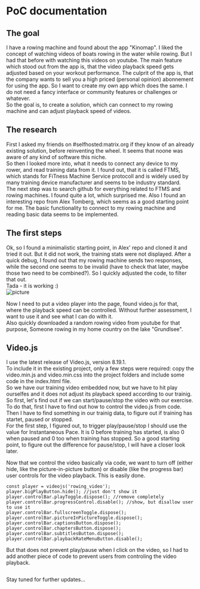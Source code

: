 # PoC documentation

## The goal
I have a rowing machine and found about the app "Kinomap". I liked the concept of watching videos of boats rowing in the water while rowing. But I had that before with watching this videos on youtube. The main feature which stood out from the app is, that the video playback speed gets adjusted based on your workout performance. The culprit of the app is, that the company wants to sell you a high priced (personal opinion) abonnement for using the app. So I want to create my own app which does the same. I do not need a fancy interface or community features or challenges or whatever.  
So the goal is, to create a solution, which can connect to my rowing machine and can adjust playback speed of videos.


## The research
First I asked my friends on #selfhosted:matrix.org if they know of an already existing solution, before reinventing the wheel. It seems that noone was aware of any kind of software this niche.  
So then I looked more into, what it needs to connect any device to my rower, and read training data from it. I found out, that it is called FTMS, which stands for FiTness Machine Service protocoll and is widely used by many training device manufacturer and seems to be industry standard.  
The next step was to search github for everything related to FTMS and rowing machines. I found quite a lot, which surprised me. Also I found an interesting repo from Alex Tomberg, which seems as a good starting point for me. The basic functionality to connect to my rowing machine and reading basic data seems to be implemented.  


## The first steps
Ok, so I found a minimalistic starting point, in Alex' repo and cloned it and tried it out. But it did not work, the training stats were not displayed. After a quick debug, I found out that my rowing machine sends two responses, while the second one seems to be invalid (have to check that later, maybe those two need to be combined?). So I quickly adjusted the code, to filter that out.  
Tada - it is working :)  
![picture](https://git.kmpr.at/kamp/FTMS-Rower/raw/commit/31d3722901d83f19e72cb33a61ee68664689b391/docs/concept-1.png)

Now I need to put a video player into the page, found video.js for that, where the playback speed can be controlled. Without further assessment, I want to use it and see what I can do with it.  
Also quickly downloaded a random rowing video from youtube for that purpose, Someone rowing in my home country on the lake "Grundlsee".  


## Video.js
I use the latest release of Video.js, version 8.19.1.  
To include it in the existing project, only a few steps were required:  copy the video.min.js and video.min.css into the project folders and include some code in the index.html file.  
So we have our training video embedded now, but we have to hit play ourselfes and it does not adjust its playback speed according to our trainig. So first, let's find out if we can start/pause/stop the video with our exercise. To do that, first I have to find out how to control the video.js from code. Then I have to find something in our trainig data, to figure out if training has startet, paused or stopped.  
For the first step, I figured out, to trigger play/pause/stop I should use the value for Instantaneous Pace. It is 0 before training has started, is also 0 when paused and 0 too when training has stopped. So a good starting point, to figure out the difference for pause/stop, I will have a closer look later.  

Now that we control the video basically via code, we want to turn off (either hide, like the picture-in-picture button) or disable (like the progress bar) user controls for the video playback. This is easily done.  
```
const player = videojs('rowing_video');
player.bigPlayButton.hide(); //just don't show it
player.controlBar.playToggle.dispose(); //remove completely
player.controlBar.progressControl.disable(); //show, but disallow user to use it
player.controlBar.fullscreenToggle.dispose();
player.controlBar.pictureInPictureToggle.dispose();
player.controlBar.captionsButton.dispose();
player.controlBar.chaptersButton.dispose();
player.controlBar.subtitlesButton.dispose();
player.controlBar.playbackRateMenuButton.disable();
```

But that does not prevent play/pause when I click on the video, so I had to add another piece of code to prevent users from controling the video playback.  
```
```
Stay tuned for further updates...  
